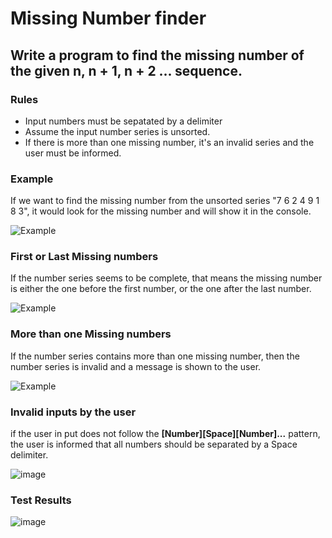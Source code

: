 # Missing Number finder

## Write a program to find the missing number of the given **n, n + 1, n + 2 ...** sequence.
### Rules
- Input numbers must be sepatated by a delimiter
- Assume the input number series is unsorted.
- If there is more than one missing number, it's an invalid series and the user must be informed.

### Example

If we want to find the missing number from the unsorted series "7 6 2 4 9 1 8 3", it would look for the missing number and will show it in the console.

![Example](https://i.ibb.co/K9n0yNb/1.png)

### First or Last Missing numbers
If the number series seems to be complete, that means the missing number is either the one before the first number, or the one after the last number.

![Example](https://i.ibb.co/FBHZ8kF/1.png)

### More than one Missing numbers
If the number series contains more than one missing number, then the number series is invalid and a message is shown to the user.

![Example](https://i.ibb.co/kXZMqQv/1.png)

### Invalid inputs by the user
if the user in put does not follow the **[Number][Space][Number]...** pattern, the user is informed that all numbers should be separated by a Space delimiter.

![image](https://user-images.githubusercontent.com/79735111/156928602-bd8496e7-25ab-469c-8900-a1b3f00629b8.png)

### Test Results
![image](https://user-images.githubusercontent.com/79735111/156928506-f903d897-815a-40d7-baea-04e2d9d12adf.png)